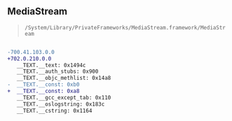 ## MediaStream

> `/System/Library/PrivateFrameworks/MediaStream.framework/MediaStream`

```diff

-700.41.103.0.0
+702.0.210.0.0
   __TEXT.__text: 0x1494c
   __TEXT.__auth_stubs: 0x900
   __TEXT.__objc_methlist: 0x14a8
-  __TEXT.__const: 0xb0
+  __TEXT.__const: 0xa8
   __TEXT.__gcc_except_tab: 0x110
   __TEXT.__oslogstring: 0x183c
   __TEXT.__cstring: 0x1164

```
